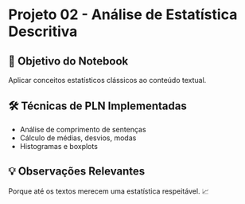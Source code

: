 # Projeto 02 - Análise de Estatística Descritiva

## 🎯 Objetivo do Notebook

Aplicar conceitos estatísticos clássicos ao conteúdo textual.

## 🛠️ Técnicas de PLN Implementadas

- Análise de comprimento de sentenças
- Cálculo de médias, desvios, modas
- Histogramas e boxplots

## 💡 Observações Relevantes

Porque até os textos merecem uma estatística respeitável. 📈
